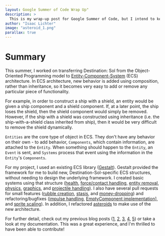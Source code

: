```yaml
---
layout: Google Summer of Code Wrap Up"
description: > 
  This is my wrap-up post for Google Summer of Code, but I intend to keep contributing (and hopefully posting here).
author: "Isaac Lichter"
image: "asteroid_1.png"
parallax: true
---
```


# Summary

This summer, I worked on transferring Destination: Sol from the Object-Oriented Programming model to [Entity-Component-System](https://github.com/MovingBlocks/Terasology/wiki/Entity-system-concepts) 
(ECS) architecture. In ECS architecture, new behavior is added using composition, rather than inheritance, so it becomes very easy to add or remove any particular piece of functionality.

For example, in order to construct a ship with a shield, an entity would be given a ship component and a shield component. If, at a later point, the ship loses the shield, then the shield component would simply be removed. However, if the ship with a shield was constructed using inheritance (i.e. the ship-with-a-shield class inherited from ship), then it would be very difficult to remove the shield dynamically.

`Entities` are the core type of object in ECS. They don't have any behavior on their own - to add behavior, `Components`, which contain information, are attached to the `Entity`. When something should happen to the `Entity`, an `Event` is sent, and `Systems` process that event using the information in the `Entity`'s `Components`.

For my project, I used an existing ECS library ([Gestalt](https://github.com/MovingBlocks/gestalt)). Gestalt provided the framework for me to build new, Destination-Sol-specific ECS structures, without needing to design the underlying framework. I created basic systems using that structure ([health](https://github.com/MovingBlocks/DestinationSol/pull/515), [force/contact handling](https://github.com/MovingBlocks/DestinationSol/pull/516), [entity removal](https://github.com/MovingBlocks/DestinationSol/pull/519), [physics](https://github.com/MovingBlocks/DestinationSol/pull/522), [graphics](https://github.com/MovingBlocks/DestinationSol/pull/541), and [projectile handling](https://github.com/MovingBlocks/DestinationSol/pull/548)). I also have several pull requests for small features ([rubble creation](https://github.com/MovingBlocks/DestinationSol/pull/550), [stasis](https://github.com/MovingBlocks/DestinationSol/pull/518), and [money-dropping](https://github.com/MovingBlocks/DestinationSol/pull/529)) and refactoring/bugfixes ([impulse handling](https://github.com/MovingBlocks/DestinationSol/pull/549), [EmptyComponent implementation](https://github.com/MovingBlocks/DestinationSol/pull/547)], and 
[sprite scaling](https://github.com/MovingBlocks/DestinationSol/pull/551)). In addition, I refactored [asteroids](https://github.com/MovingBlocks/DestinationSol/pull/543) to make use of the new architecture.

For further detail, check out my previous blog posts ([1](http://destinationsol.org/2020/06/01/gsoc-project.html), [2](http://destinationsol.org/2020/06/15/core-entity-structure.html), [3](http://destinationsol.org/2020/07/01/finished-core-structures.html), [4](http://destinationsol.org/2020/07/20/basic-ecs-structures.html), [5](http://destinationsol.org/2020/08/10/working-asteroids.html)) or take a look at my documentation. This was a great experience, and I'm thrilled to have been able to contribute!
